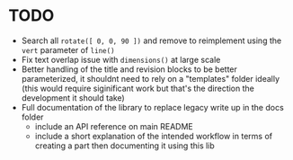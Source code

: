 # TODO

- Search all `rotate([ 0, 0, 90 ])` and remove to reimplement using the `vert` parameter of `line()`
- Fix text overlap issue with `dimensions()` at large scale
- Better handling of the title and revision blocks to be better parameterized, it shouldnt need to rely on a "templates" folder ideally (this would require siginificant work but that's the direction the development it should take)
- Full documentation of the library to replace legacy write up in the docs folder
  - include an API reference on main README
  - include a short explanation of the intended workflow in terms of creating a part then documenting it using this lib
